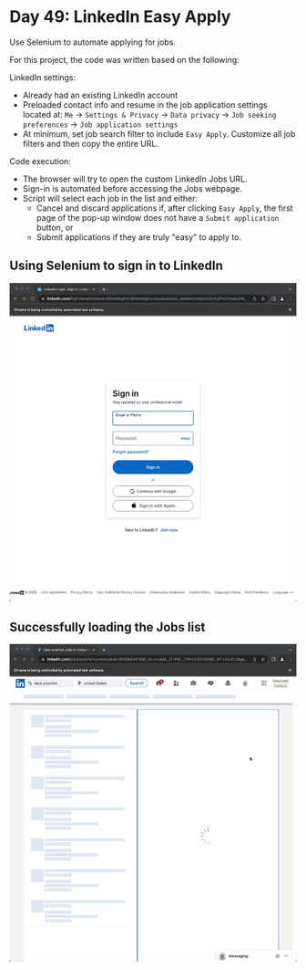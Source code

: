 # Day 49: LinkedIn Easy Apply

Use Selenium to automate applying for jobs.

For this project, the code was written based on the following:

LinkedIn settings:
- Already had an existing LinkedIn account
- Preloaded contact info and resume in the job application settings located at: `Me` -> `Settings & Privacy` -> `Data privacy` -> `Job seeking preferences` -> `Job application settings`
- At minimum, set job search filter to include `Easy Apply`. Customize all job filters and then copy the entire URL.

Code execution:
- The browser will try to open the custom LinkedIn Jobs URL.
- Sign-in is automated before accessing the Jobs webpage.
- Script will select each job in the list and either:
    - Cancel and discard applications if, after clicking `Easy Apply`, the first page of the pop-up window does not have a `Submit application` button, or
    - Submit applications if they are truly "easy" to apply to.

## Using Selenium to sign in to LinkedIn

<img src="signing-in.gif" width=600>

## Successfully loading the Jobs list

<img src="loading-jobs.gif" width=600>

